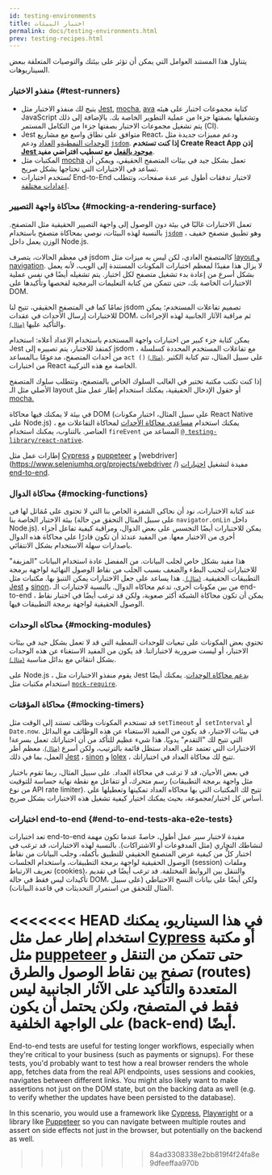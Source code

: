 ```yaml
---
id: testing-environments
title: اختبار البيئات
permalink: docs/testing-environments.html
prev: testing-recipes.html
---
```


<!-- This document is intended for folks who are comfortable with JavaScript, and have probably written tests with it. It acts as a reference for the differences in testing environments for React components, and how those differences affect the tests that they write. This document also assumes a slant towards web-based react-dom components, but has notes for other renderers. -->

يتناول هذا المستند العوامل التي يمكن أن تؤثر على بيئتك والتوصيات المتعلقة ببعض السيناريوهات.

### منفذو الاختبار {#test-runners}

- يتيح لك منفذو الاختبار مثل [Jest](https://jestjs.io/), [mocha](https://mochajs.org/), [ava](https://github.com/avajs/ava) كتابة مجموعات اختبار على هيئه JavaScript وتشغيلها بصفتها جزءا من عملية التطوير الخاصة بك. بالإضافة إلى ذلك يتم تشغيل مجموعات الاختبار بصفتها جزءا من التكامل المستمر (CI).
- Jest متوافق على نطاق واسع مع مشاريع React، ودعم مميزات جديدة مثل [الوحدات النمطية](#moking-modules)و [العداد](#moking-timers) ودعم [`jsdom`](#mocking-a-rendering-surface`). **إذا كنت تستخدم Create React App إذن [Jest موجود بالفعل](https://facebook.github.io/create-react-app/docs/running-tests) مع تسطيب افتراضي مفيد**.
- المكتبات مثل [mocha](https://mochajs.org/#running-mocha-in-the-browser) تعمل بشكل جيد في بيئات المتصفح الحقيقي، ويمكن أن تساعد في الاختبارات التي تحتاجها بشكل صريح.
- تُستخدم اختبارات End-to-End لاختبار تدفقات أطول عبر عدة صفحات، وتتطلب [إعدادات مختلفة](#end-to-end-tests-aka-e2e-tests).

### محاكاة واجهة التصيير {#mocking-a-rendering-surface}

تعمل الاختبارات غالبًا في بيئة دون الوصول إلى واجهة التصيير الحقيقية مثل المتصفح. بالنسبة لهذه البيئات، نوصي بمحاكاة متصفح باستخدام [`jsdom`](https://github.com/jsdom/jsdom) ، وهو تطبيق متصفح خفيف الوزن يعمل داخل Node.js.

في معظم الحالات، يتصرف jsdom كالمتصفح العادي، لكن ليس به ميزات مثل [layout و navigation](https://github.com/jsdom/jsdom#unimplemented-parts-of-the-web-platform). لا يزال هذا مفيدًا لمعظم اختبارات المكونات المستندة إلى الويب، لأنه يعمل بشكل أسرع من إعادة بدء تشغيل متصفح لكل اختبار. يتم تشغيله أيضًا في نفس عملية الاختبارات الخاصة بك، حتى تتمكن من كتابة التعليمات البرمجية لفحصها وتأكيدها على DOM.

تمامًا كما في المتصفح الحقيقي، تتيح لنا jsdom تصميم تفاعلات المستخدم؛ يمكن للاختبارات إرسال الأحداث في عقدات DOM، ثم مراقبة الآثار الجانبية لهذه الإجراءات والتأكيد عليها [<small>(مثال)</small>](/docs/testing-recipes.html#events).

يمكن كتابة جزء كبير من اختبارات واجهة المستخدم باستخدام الإعداد أعلاه: استخدام Jest كمنفذ للاختبار، يتم تصييره إلى jsdom ، مع تفاعلات المستخدم المحددة كسلسلة من أحداث المتصفح، مدعومًا بـالمساعد `act ()`  [<small>(مثال)</small>](/docs/testing-recipes.html). على سبيل المثال، تتم كتابة الكثير من اختبارات React الخاصة مع هذه التركيبة.

إذا كنت تكتب مكتبة تختبر في الغالب السلوك الخاص بالمتصفح، وتتطلب سلوك المتصفح الأصلي مثل الـ layout أو حقول الإدخال الحقيقية، يمكنك استخدام إطار عمل مثل [mocha.](https://mochajs.org/)

في بيئة لا يمكنك فيها محاكاة DOM (على سبيل المثال، اختبار مكونات React Native على Node.js) ، يمكنك استخدام [مساعدي محاكاة الأحداث](/docs/test-utils.html#simulate) لمحاكاة التفاعلات مع العناصر. بالتناوب، يمكنك استخدام `fireEvent` المساعد من <span dir='ltr'>[`@ testing-library/react-native`](https://testing-library.com/docs/react-native-testing-library/intro)<span>.

إطارات عمل مثل [Cypress](https://www.cypress.io/) و [puppeteer](https://github.com/GoogleChrome/puppeteer) و [webdriver](https://www.seleniumhq.org/projects/webdriver /) مفيدة لتشغيل [اختبارات end-to-end](#end-to-end-tests-aka-e2e-tests).

### محاكاة الدوال {#mocking-functions}

عند كتابة الاختبارات، نود أن نحاكى الشفرة الخاص بنا التي لا تحتوى على مُمَاثل لها فى بيئة الاختبار الخاصة بنا (على سبيل المثال التحقق من حالة `navigator.onLin` داخل Node.js). يمكن للاختبارات أيضًا التجسس على بعض الدوال، ومراقبة كيفية تفاعل أجزاء أخرى من الاختبار معها. من المفيد عندئذ أن تكون قادرًا على محاكاة هذه الدوال باصدارات سهلة الاستخدام بشكل الانتقائي.

هذا مفيد بشكل خاص لجلب البيانات. من المفضل عادة استخدام البيانات "المزيفة" للاختبارات لتجنب البطء والضعف بسبب الجلب من نقاط الوصول النهائية لواجهة برمجة التطبيقات الحقيقية. [<small>(مثال) </small>](/docs/testing-recipes.html#data-fetching ). هذا يساعد على جعل الاختبارات يمكن التنبؤ بها. مكتبات مثل [Jest](https://jestjs.io/) و [sinon](https://sinonjs.org/)، من بين مكونات أخرى، تدعم محاكاه الدوال. بالنسبة لاختبارات الـ end-to-end ، يمكن أن تكون محاكاة الشبكة أكثر صعوبة، ولكن قد ترغب أيضًا في اختبار نقاط الوصول الحقيقية لواجهة برمجة التطبيقات فيها.

### محاكاه الوحدات {#mocking-modules}

تحتوي بعض المكونات على تبعيات للوحدات النمطية التي قد لا تعمل بشكل جيد في بيئات الاختبار، أو ليست ضرورية لاختباراتنا. قد يكون من المفيد الاستغناء عن هذه الوحدات بشكل انتقائي مع بدائل مناسبة [<small>(مثال)</small>](/docs/testing-recipes.html#mocking-modules).

على Node.js ، يقوم منفذو الاختبارات مثل Jest [بدعم محاكاة الوحدات](https://jestjs.io/docs/en/manual-mocks). يمكنك أيضًا استخدام مكتبات مثل [`mock-require`](https://www.npmjs.com/package/mock-require).

### محاكاة المؤقتات {#mocking-timers}

قد تستخدم المكونات وظائف تستند إلى الوقت مثل `setTimeout` أو` setInterval` أو `Date.now`. في بيئات الاختبار، قد يكون من المفيد الاستغناء عن هذه الوظائف مع البدائل التي تتيح لك "التقدم" يدويًا. هذا شيء عظيم للتأكد من أن اختباراتك تعمل بسرعة! الاختبارات التي تعتمد على العداد ستظل قائمة بالترتيب، ولكن أسرع [<small>(مثال)</small>](/docs/testing-recipes.html#timers). معظم أطر العمل، بما في ذلك [Jest](https://jestjs.io/docs/en/timer-mocks) ، [sinon](https://sinonjs.org/releases/v7.3.2/fake-timers/) و [lolex](https://github.com/sinonjs/lolex) ، تتيح لك محاكاة العداد في اختباراتك.

في بعض الأحيان، قد لا ترغب في محاكاة العداد. على سبيل المثال، ربما تقوم باختبار رسم متحرك، أو تتفاعل مع نقطة نهاية حساسة للتوقيت (مثل واجهة برمجة التطبيقات من نوع API rate limiter). تتيح لك المكتبات التي بها محاكاه العداد تمكينها وتعطيلها على أساس كل اختبار/مجموعة، بحيث يمكنك اختيار كيفية تشغيل هذه الاختبارات بشكل صريح.

### اختبارات end-to-end {#end-to-end-tests-aka-e2e-tests}

تعد اختبارات end-to-end مفيدة لاختبار سير عمل أطول، خاصةً عندما تكون مهمة لنشاطك التجاري (مثل المدفوعات أو الاشتراكات). بالنسبة لهذه الاختبارات، قد ترغب في اختبار كلٍّ من كيفية عرض المتصفح الحقيقي للتطبيق بأكمله، وجلب البيانات من نقاط الوصول الحقيقية لواجهة برمجة التطبيقات، واستخدام الجلسات (session) وملفات تعريف الارتباط (cookies)، والتنقل بين الروابط المختلفة. قد ترغب أيضًا في تقديم تأكيدات ليس فقط في حالة DOM، ولكن أيضًا على بيانات النسخ الاحتياطي (على سبيل المثال للتحقق من استمرار التحديثات في قاعدة البيانات).

<<<<<<< HEAD
في هذا السيناريو، يمكنك استخدام إطار عمل مثل [Cypress](https://www.cypress.io/) أو مكتبة مثل [puppeteer](https://github.com/GoogleChrome/puppeteer) حتى تتمكن من التنقل و تصفح بين نقاط الوصول والطرق (routes) المتعددة والتأكيد على الآثار الجانبية ليس فقط في المتصفح، ولكن يحتمل أن يكون على الواجهة الخلفية (back-end) أيضًا.
=======
End-to-end tests are useful for testing longer workflows, especially when they're critical to your business (such as payments or signups). For these tests, you'd probably want to test how a real browser renders the whole app, fetches data from the real API endpoints, uses sessions and cookies, navigates between different links. You might also likely want to make assertions not just on the DOM state, but on the backing data as well (e.g. to verify whether the updates have been persisted to the database).

In this scenario, you would use a framework like [Cypress](https://www.cypress.io/), [Playwright](https://playwright.dev) or a library like [Puppeteer](https://pptr.dev/) so you can navigate between multiple routes and assert on side effects not just in the browser, but potentially on the backend as well.
>>>>>>> 84ad3308338e2bb819f4f24fa8e9dfeeffaa970b
